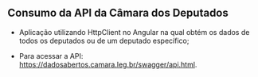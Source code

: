 ## Consumo da API da Câmara dos Deputados

* Aplicação utilizando HttpClient no Angular na qual obtém os dados de todos os deputados ou de um deputado específico;

* Para acessar a API: https://dadosabertos.camara.leg.br/swagger/api.html.
